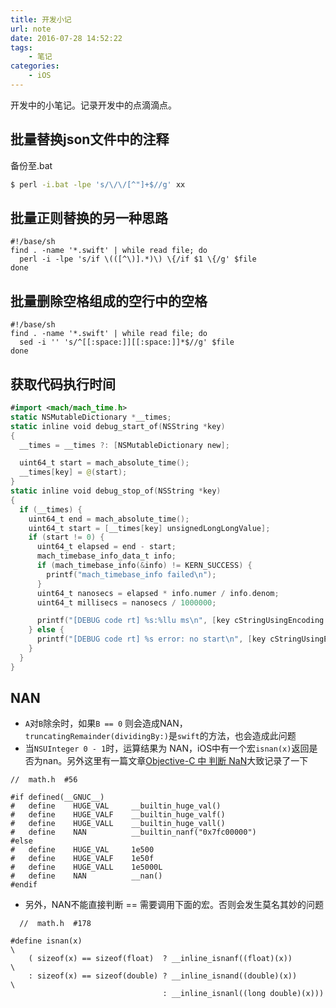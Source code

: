 ```yaml
---
title: 开发小记
url: note
date: 2016-07-28 14:52:22
tags:
    - 笔记
categories:
    - iOS
---
```



开发中的小笔记。记录开发中的点滴滴点。

<!--more-->


## 批量替换json文件中的注释

备份至.bat

```sh
$ perl -i.bat -lpe 's/\/\/[^"]+$//g' xx
```


## 批量正则替换的另一种思路
  ```
  #!/base/sh
  find . -name '*.swift' | while read file; do
    perl -i -lpe 's/if \(([^\)].*)\) \{/if $1 \{/g' $file
  done
  ```

## 批量删除空格组成的空行中的空格
  ```
  #!/base/sh
  find . -name '*.swift' | while read file; do
    sed -i '' 's/^[[:space:]][[:space:]]*$//g' $file
  done
  ```

  ## 获取代码执行时间
  ```swift
  #import <mach/mach_time.h>
  static NSMutableDictionary *__times;
  static inline void debug_start_of(NSString *key)
  {
    __times = __times ?: [NSMutableDictionary new];

    uint64_t start = mach_absolute_time();
    __times[key] = @(start);
  }
  static inline void debug_stop_of(NSString *key)
  {
    if (__times) {
      uint64_t end = mach_absolute_time();
      uint64_t start = [__times[key] unsignedLongLongValue];
      if (start != 0) {
        uint64_t elapsed = end - start;
        mach_timebase_info_data_t info;
        if (mach_timebase_info(&info) != KERN_SUCCESS) {
          printf("mach_timebase_info failed\n");
        }
        uint64_t nanosecs = elapsed * info.numer / info.denom;
        uint64_t millisecs = nanosecs / 1000000;

        printf("[DEBUG code rt] %s:%llu ms\n", [key cStringUsingEncoding:NSUTF8StringEncoding], millisecs);
      } else {
        printf("[DEBUG code rt] %s error: no start\n", [key cStringUsingEncoding:NSUTF8StringEncoding]);
      }
    }
  }
  ```

## NAN
  - `A`对`B`除余时，如果`B == 0` 则会造成NAN，`truncatingRemainder(dividingBy:)`是`swift`的方法，也会造成此问题
  - 当`NSUInteger 0 - 1`时，运算结果为 NAN，iOS中有一个宏`isnan(x)`返回是否为nan。另外这里有一篇文章[Objective-C 中 判断 NaN](http://blog.csdn.net/toss156/article/details/7101885)大致记录了一下
  ```objc
  //  math.h  #56

  #if defined(__GNUC__)
  #   define    HUGE_VAL     __builtin_huge_val()
  #   define    HUGE_VALF    __builtin_huge_valf()
  #   define    HUGE_VALL    __builtin_huge_vall()
  #   define    NAN          __builtin_nanf("0x7fc00000")
  #else
  #   define    HUGE_VAL     1e500
  #   define    HUGE_VALF    1e50f
  #   define    HUGE_VALL    1e5000L
  #   define    NAN          __nan()
  #endif

```
  
  - 另外，NAN不能直接判断 == 需要调用下面的宏。否则会发生莫名其妙的问题
  ``` objc
    //  math.h  #178

  #define isnan(x)                                                         \
      ( sizeof(x) == sizeof(float)  ? __inline_isnanf((float)(x))          \
      : sizeof(x) == sizeof(double) ? __inline_isnand((double)(x))         \
                                    : __inline_isnanl((long double)(x)))
```

